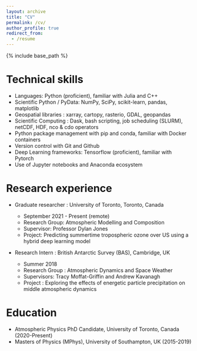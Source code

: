 ```yaml
---
layout: archive
title: "CV"
permalink: /cv/
author_profile: true
redirect_from:
  - /resume
---
```


{% include base_path %}

Technical skills
======
* Languages: Python (proficient), familiar with Julia and C++
* Scientific Python / PyData: NumPy, SciPy, scikit-learn, pandas, matplotlib
* Geospatial libraries : xarray, cartopy, rasterio, GDAL, geopandas
* Scientific Computing : Dask, bash scripting, job scheduling (SLURM), netCDF, HDF, nco & cdo operators
* Python package management with pip and conda, familiar with Docker containers
* Version control with Git and Github
* Deep Learning frameworks: Tensorflow (proficient), familiar with Pytorch
* Use of Jupyter notebooks and Anaconda ecosystem

Research experience
======
* Graduate researcher : University of Toronto, Toronto, Canada
  * September 2021 - Present (remote)
  * Research Group: Atmospheric Modelling and Composition
  * Supervisor: Professor Dylan Jones
  * Project: Predicting summertime tropospheric ozone over US using a hybrid deep learning model

* Research Intern : British Antarctic Survey (BAS), Cambridge, UK
  * Summer 2018  
  * Research Group : Atmospheric Dynamics and Space Weather
  * Supervisors: Tracy Moffat-Griffin and Andrew Kavanagh
  * Project : Exploring the effects of energetic particle precipitation on middle atmospheric dynamics

Education
======
* Atmospheric Physics PhD Candidate, University of Toronto, Canada (2020-Present)
* Masters of Physics (MPhys), University of Southampton, UK (2015-2019)
